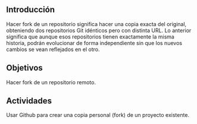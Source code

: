 
## Introducción
Hacer fork de un repositorio significa hacer una copia exacta del original, obteniendo dos repositorios Git idénticos pero con distinta URL. 
Lo anterior significa que aunque esos repositorios tienen exactamente la misma historia, podrán evolucionar de forma independiente sin que los nuevos cambios se vean reflejados en el otro.

## Objetivos
Hacer fork de un repositorio remoto.

## Actividades
Usar Github para crear una copia personal (fork) de un proyecto existente.
